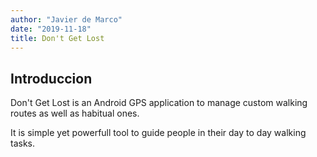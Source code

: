 ```yaml
---
author: "Javier de Marco"
date: "2019-11-18"
title: Don't Get Lost
---
```


## Introduccion

Don't Get Lost is an Android GPS application to manage custom walking routes as well as habitual
ones.

It is simple yet powerfull tool to guide people in their day to day walking tasks.

